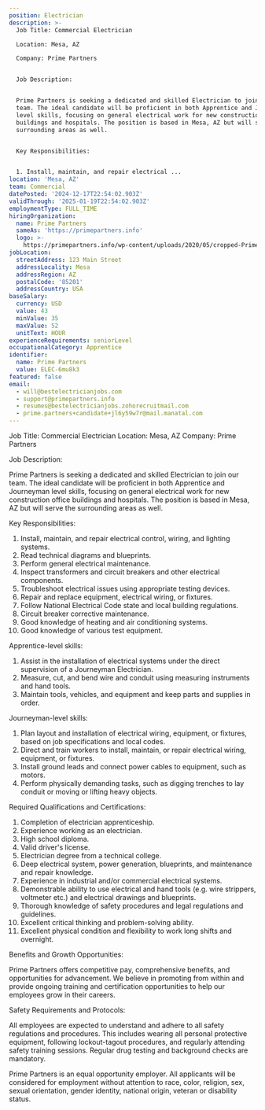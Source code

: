 ```yaml
---
position: Electrician
description: >-
  Job Title: Commercial Electrician

  Location: Mesa, AZ

  Company: Prime Partners


  Job Description:


  Prime Partners is seeking a dedicated and skilled Electrician to join our
  team. The ideal candidate will be proficient in both Apprentice and Journeyman
  level skills, focusing on general electrical work for new construction office
  buildings and hospitals. The position is based in Mesa, AZ but will serve the
  surrounding areas as well.


  Key Responsibilities:


  1. Install, maintain, and repair electrical ...
location: 'Mesa, AZ'
team: Commercial
datePosted: '2024-12-17T22:54:02.903Z'
validThrough: '2025-01-19T22:54:02.903Z'
employmentType: FULL_TIME
hiringOrganization:
  name: Prime Partners
  sameAs: 'https://primepartners.info'
  logo: >-
    https://primepartners.info/wp-content/uploads/2020/05/cropped-Prime-Partners-Logo-NO-BG-1-1.png
jobLocation:
  streetAddress: 123 Main Street
  addressLocality: Mesa
  addressRegion: AZ
  postalCode: '85201'
  addressCountry: USA
baseSalary:
  currency: USD
  value: 43
  minValue: 35
  maxValue: 52
  unitText: HOUR
experienceRequirements: seniorLevel
occupationalCategory: Apprentice
identifier:
  name: Prime Partners
  value: ELEC-6mu8k3
featured: false
email:
  - will@bestelectricianjobs.com
  - support@primepartners.info
  - resumes@bestelectricianjobs.zohorecruitmail.com
  - prime.partners+candidate+jl6y59w7r@mail.manatal.com
---
```




Job Title: Commercial Electrician
Location: Mesa, AZ
Company: Prime Partners

Job Description:

Prime Partners is seeking a dedicated and skilled Electrician to join our team. The ideal candidate will be proficient in both Apprentice and Journeyman level skills, focusing on general electrical work for new construction office buildings and hospitals. The position is based in Mesa, AZ but will serve the surrounding areas as well.

Key Responsibilities:

1. Install, maintain, and repair electrical control, wiring, and lighting systems.
2. Read technical diagrams and blueprints.
3. Perform general electrical maintenance.
4. Inspect transformers and circuit breakers and other electrical components.
5. Troubleshoot electrical issues using appropriate testing devices.
6. Repair and replace equipment, electrical wiring, or fixtures.
7. Follow National Electrical Code state and local building regulations.
8. Circuit breaker corrective maintenance.
9. Good knowledge of heating and air conditioning systems.
10. Good knowledge of various test equipment.

Apprentice-level skills:

1. Assist in the installation of electrical systems under the direct supervision of a Journeyman Electrician.
2. Measure, cut, and bend wire and conduit using measuring instruments and hand tools.
3. Maintain tools, vehicles, and equipment and keep parts and supplies in order.

Journeyman-level skills:

1. Plan layout and installation of electrical wiring, equipment, or fixtures, based on job specifications and local codes.
2. Direct and train workers to install, maintain, or repair electrical wiring, equipment, or fixtures.
3. Install ground leads and connect power cables to equipment, such as motors.
4. Perform physically demanding tasks, such as digging trenches to lay conduit or moving or lifting heavy objects.

Required Qualifications and Certifications:

1. Completion of electrician apprenticeship.
2. Experience working as an electrician.
3. High school diploma.
4. Valid driver's license.
5. Electrician degree from a technical college.
6. Deep electrical system, power generation, blueprints, and maintenance and repair knowledge.
7. Experience in industrial and/or commercial electrical systems.
8. Demonstrable ability to use electrical and hand tools (e.g. wire strippers, voltmeter etc.) and electrical drawings and blueprints.
9. Thorough knowledge of safety procedures and legal regulations and guidelines.
10. Excellent critical thinking and problem-solving ability.
11. Excellent physical condition and flexibility to work long shifts and overnight.

Benefits and Growth Opportunities:

Prime Partners offers competitive pay, comprehensive benefits, and opportunities for advancement. We believe in promoting from within and provide ongoing training and certification opportunities to help our employees grow in their careers.

Safety Requirements and Protocols:

All employees are expected to understand and adhere to all safety regulations and procedures. This includes wearing all personal protective equipment, following lockout-tagout procedures, and regularly attending safety training sessions. Regular drug testing and background checks are mandatory. 

Prime Partners is an equal opportunity employer. All applicants will be considered for employment without attention to race, color, religion, sex, sexual orientation, gender identity, national origin, veteran or disability status.
